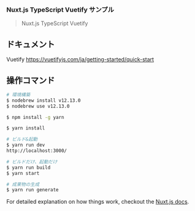 ### Nuxt.js TypeScript Vuetify サンプル

> Nuxt.js TypeScript Vuetify 

## ドキュメント
Vuetify
https://vuetifyjs.com/ja/getting-started/quick-start


## 操作コマンド

``` bash
# 環境構築
$ nodebrew install v12.13.0
$ nodebrew use v12.13.0

$ npm install -g yarn

$ yarn install

# ビルド&起動
$ yarn run dev
http://localhost:3000/

# ビルドだけ、起動だけ
$ yarn run build
$ yarn start

# 成果物の生成
$ yarn run generate
```

For detailed explanation on how things work, checkout the [Nuxt.js docs](https://github.com/nuxt/nuxt.js).

